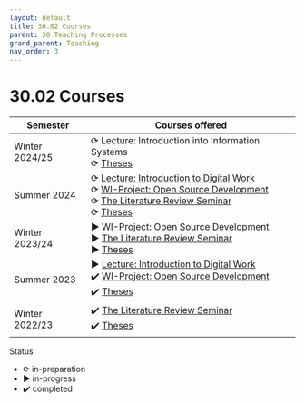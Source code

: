 ```yaml
---
layout: default
title: 30.02 Courses
parent: 30 Teaching Processes
grand_parent: Teaching
nav_order: 3
---
```


# 30.02 Courses

**Semester** | **Courses offered** |
--- | --- |
Winter 2024/25 | ⟳ Lecture: Introduction into Information Systems <br> ⟳ [Theses](../35_theses.html) |
Summer 2024 | ⟳ [Lecture: Introduction to Digital Work](../32_lectures/32.02.idw-ss24.html) <br> ⟳ [WI-Project: Open Source Development](../33_projects/33.03.osd-ss24.html) <br> ⟳ [The Literature Review Seminar](../34_seminars/34.03.lrsem-ss24.html) <br> ⟳ [Theses](../35_theses.html) |
Winter 2023/24 | ▶ [WI-Project: Open Source Development](../33_projects/33.02.osd-ws23-24.html) <br> ▶ [The Literature Review Seminar](../34_seminars/34.02.lrsem-ws23-24.html) <br> ▶ [Theses](../35_theses.html) |
Summer 2023 | ▶ [Lecture: Introduction to Digital Work](../32_lectures/32.01.idw-ss23.html) <br> ✔️ [WI-Project: Open Source Development](../33_projects/33.01.osd-ss23.html) <br> ✔️ [Theses](../35_theses.html) |
Winter 2022/23 | ✔️ [The Literature Review Seminar](../34_seminars/34.01.lrsem-ws22-23.html) <br> ✔️ [Theses](../35_theses.html) |

Status

- ⟳ in-preparation
- ▶ in-progress
- ✔️ completed
